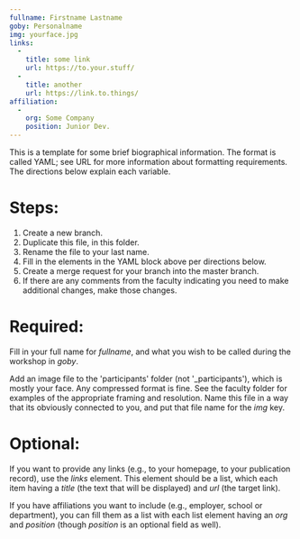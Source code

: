 ```yaml
---
fullname: Firstname Lastname
goby: Personalname
img: yourface.jpg
links:
  -
    title: some link
    url: https://to.your.stuff/
  -
    title: another
    url: https://link.to.things/
affiliation:
  -
    org: Some Company
    position: Junior Dev.
---
```

This is a template for some brief biographical information.  The format is called YAML; see URL for more information about formatting requirements.  The directions below explain each variable.

# Steps:

 1. Create a new branch.
 2. Duplicate this file, in this folder.
 3. Rename the file to your last name.
 4. Fill in the elements in the YAML block above per directions below.
 5. Create a merge request for your branch into the master branch.
 6. If there are any comments from the faculty indicating you need to make additional changes, make those changes.

# Required:

Fill in your full name for *fullname*, and what you wish to be called during the workshop in *goby*.

Add an image file to the 'participants' folder (not '\_participants'), which is mostly your face.  Any compressed format is fine.  See the faculty folder for examples of the appropriate framing and resolution.  Name this file in a way that its obviously connected to you, and put that file name for the *img* key.

# Optional:

If you want to provide any links (e.g., to your homepage, to your publication record), use the *links* element.  This element should be a list, which each item having a *title* (the text that will be displayed) and *url* (the target link).

If you have affiliations you want to include (e.g., employer, school or department), you can fill them as a list with each list element having an *org* and *position* (though *position* is an optional field as well).